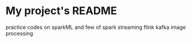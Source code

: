 # My project's README


practice codes on sparkML and few of spark streaming
flink kafka image processing


